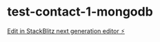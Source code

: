 # test-contact-1-mongodb

[Edit in StackBlitz next generation editor ⚡️](https://stackblitz.com/~/github.com/Akira-Papa/test-contact-1-mongodb)